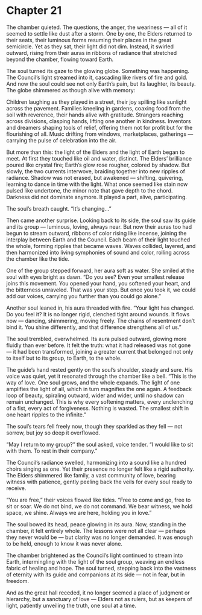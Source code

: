 # Chapter 21

The chamber quieted. The questions, the anger, the weariness — all of it seemed to settle like dust after a storm. One by one, the Elders returned to their seats, their luminous forms resuming their places in the great semicircle. Yet as they sat, their light did not dim. Instead, it swirled outward, rising from their auras in ribbons of radiance that stretched beyond the chamber, flowing toward Earth.

The soul turned its gaze to the glowing globe. Something was happening. The Council’s light streamed into it, cascading like rivers of fire and gold. And now the soul could see not only Earth’s pain, but its laughter, its beauty. The globe shimmered as though alive with memory:

Children laughing as they played in a street, their joy spilling like sunlight across the pavement. Families kneeling in gardens, coaxing food from the soil with reverence, their hands alive with gratitude. Strangers reaching across divisions, clasping hands, lifting one another in kindness. Inventors and dreamers shaping tools of relief, offering them not for profit but for the flourishing of all. Music drifting from windows, marketplaces, gatherings — carrying the pulse of celebration into the air.

But more than this: the light of the Elders and the light of Earth began to meet. At first they touched like oil and water, distinct. The Elders’ brilliance poured like crystal fire; Earth’s glow rose rougher, colored by shadow. But slowly, the two currents interwove, braiding together into new ripples of radiance. Shadow was not erased, but awakened — shifting, quivering, learning to dance in time with the light. What once seemed like stain now pulsed like undertone, the minor note that gave depth to the chord. Darkness did not dominate anymore. It played a part, alive, participating.

The soul’s breath caught. “It’s changing…”

Then came another surprise. Looking back to its side, the soul saw its guide and its group — luminous, loving, always near. But now their auras too had begun to stream outward, ribbons of color rising like incense, joining the interplay between Earth and the Council. Each beam of their light touched the whole, forming ripples that became waves. Waves collided, layered, and then harmonized into living symphonies of sound and color, rolling across the chamber like the tide.

One of the group stepped forward, her aura soft as water. She smiled at the soul with eyes bright as dawn. “Do you see? Even your smallest release joins this movement. You opened your hand, you softened your heart, and the bitterness unraveled. That was your step. But once you took it, we could add our voices, carrying you further than you could go alone.”

Another soul leaned in, his aura threaded with fire. “Your light has changed. Do you feel it? It is no longer rigid, clenched tight around wounds. It flows now — dancing, shimmering, moving freely. The chains of resentment don’t bind it. You shine differently, and that difference strengthens all of us.”

The soul trembled, overwhelmed. Its aura pulsed outward, glowing more fluidly than ever before. It felt the truth: what it had released was not gone — it had been transformed, joining a greater current that belonged not only to itself but to its group, to Earth, to the whole.

The guide’s hand rested gently on the soul’s shoulder, steady and sure. His voice was quiet, yet it resonated through the chamber like a bell. “This is the way of love. One soul grows, and the whole expands. The light of one amplifies the light of all, which in turn magnifies the one again. A feedback loop of beauty, spiraling outward, wider and wider, until no shadow can remain unchanged. This is why every softening matters, every unclenching of a fist, every act of forgiveness. Nothing is wasted. The smallest shift in one heart ripples to the infinite.”

The soul’s tears fell freely now, though they sparkled as they fell — not sorrow, but joy so deep it overflowed.

“May I return to my group?” the soul asked, voice tender. “I would like to sit with them. To rest in their company.”

The Council’s radiance swelled, harmonizing into a sound like a hundred choirs singing as one. Yet their presence no longer felt like a rigid authority. The Elders shimmered like family, a vast community of love, bearing witness with patience, gently peeling back the veils for every soul ready to receive.

“You are free,” their voices flowed like tides. “Free to come and go, free to sit or soar. We do not bind, we do not command. We bear witness, we hold space, we shine. Always we are here, holding you in love.”

The soul bowed its head, peace glowing in its aura. Now, standing in the chamber, it felt entirely whole. The lessons were not all clear — perhaps they never would be — but clarity was no longer demanded. It was enough to be held, enough to know it was never alone.

The chamber brightened as the Council’s light continued to stream into Earth, intermingling with the light of the soul group, weaving an endless fabric of healing and hope. The soul turned, stepping back into the vastness of eternity with its guide and companions at its side — not in fear, but in freedom.

And as the great hall receded, it no longer seemed a place of judgment or hierarchy, but a sanctuary of love — Elders not as rulers, but as keepers of light, patiently unveiling the truth, one soul at a time.
